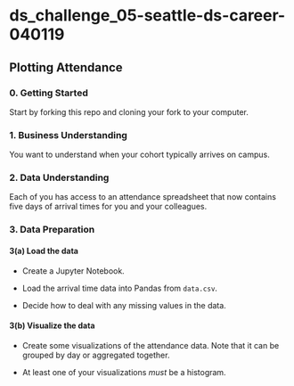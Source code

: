 # ds_challenge_05-seattle-ds-career-040119

## Plotting Attendance

### 0. Getting Started

Start by forking this repo and cloning your fork to your computer.

### 1. Business Understanding

You want to understand when your cohort typically arrives on campus.

### 2. Data Understanding

Each of you has access to an attendance spreadsheet that now contains five days of arrival times for you and your colleagues.

### 3. Data Preparation

#### 3(a) Load the data

* Create a Jupyter Notebook.

* Load the arrival time data into Pandas from `data.csv`. 

* Decide how to deal with any missing values in the data.

#### 3(b) Visualize the data

* Create some visualizations of the attendance data. Note that it can be grouped by day or aggregated together.

* At least one of your visualizations _must_ be a histogram.

